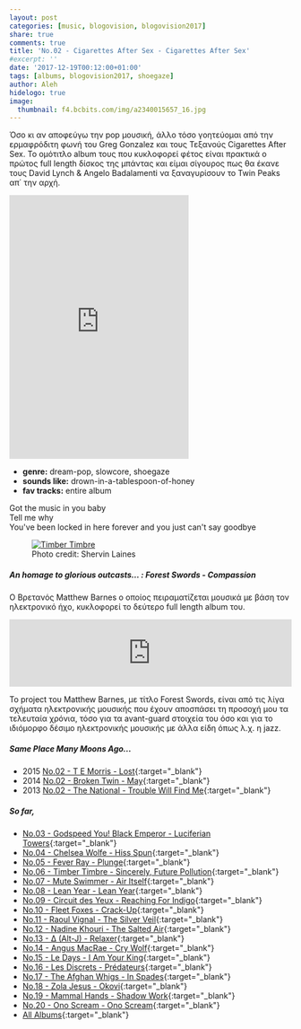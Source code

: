```yaml
---
layout: post
categories: [music, blogovision, blogovision2017]
share: true
comments: true
title: 'No.02 - Cigarettes After Sex - Cigarettes After Sex'
#excerpt: ''
date: '2017-12-19T00:12:00+01:00'
tags: [albums, blogovision2017, shoegaze]
author: Aleh
hidelogo: true
image:
  thumbnail: f4.bcbits.com/img/a2340015657_16.jpg
---
```

Όσο κι αν αποφεύγω την pop μουσική, άλλο τόσο γοητεύομαι από την ερμαφρόδιτη φωνή του Greg Gonzalez και τους Τεξανούς Cigarettes After Sex. Το ομότιτλο album τους που κυκλοφορεί φέτος είναι πρακτικά ο πρώτος full length δίσκος της μπάντας και είμαι σίγουρος πως θα έκανε τους David Lynch & Angelo  Badalamenti να ξαναγυρίσουν το Twin Peaks απ΄ την αρχή.

<iframe class="invisible center" style="border: 0; width: 320px; height: 470px;" src="https://bandcamp.com/EmbeddedPlayer/album=3513368987/size=large/bgcol=ffffff/linkcol=0687f5/tracklist=false/track=1177315543/transparent=true/" seamless><a href="http://cigarettesaftersex.bandcamp.com/album/cigarettes-after-sex">Cigarettes After Sex by Cigarettes After Sex</a></iframe>

* **genre:** dream-pop, slowcore, shoegaze
* **sounds like:** drown-in-a-tablespoon-of-honey
* **fav tracks:** entire album

<div class="central-quote">
Got the music in you baby<br/>
Tell me why<br/>
You've been locked in here forever and you just can't say goodbye<br/>
</div>

<figure class="center">
	<a href="https://cdn.pastemagazine.com/www/articles/Cigs%20After%20Sex%20by%20Shervin%20Lainez%20Header.jpg"><img src="https://cdn.pastemagazine.com/www/articles/Cigs%20After%20Sex%20by%20Shervin%20Lainez%20Header.jpg" alt="Timber Timbre" /></a>
	<figcaption>Photo credit: Shervin Laines</figcaption>
</figure>

<div class="text-divider"></div>

##### <i class="fa fa-hand-o-right"></i> An homage to glorious outcasts... : Forest Swords - Compassion
O Βρετανός Matthew Barnes ο οποίος πειραματίζεται μουσικά με βάση τον ηλεκτρονικό ήχο, κυκλοφορεί το δεύτερο full length album του. 

<iframe class="invisible center" style="border: 0; width: 100%; height: 120px;" src="https://bandcamp.com/EmbeddedPlayer/album=1445261392/size=large/bgcol=ffffff/linkcol=0687f5/tracklist=false/artwork=small/track=1557259057/transparent=true/" seamless><a href="http://forestswords.bandcamp.com/album/compassion">Compassion by Forest Swords</a></iframe>

Το project του Matthew Barnes, με τίτλο Forest Swords, είναι από τις λίγα σχήματα ηλεκτρονικής μουσικής που έχουν αποσπάσει τη προσοχή μου τα τελευταία χρόνια, τόσο για τα avant-guard στοιχεία του όσο και για το ιδιόμορφο δέσιμο ηλεκτρονικής μουσικής με άλλα είδη όπως λ.χ. η jazz.

##### <i class="fa fa-hand-o-right"></i> Same Place Many Moons Ago...

* 2015 [No.02 - T E Morris - Lost](/music/blogovision/blogovision2015/blogovision2015-no02/){:target="_blank"}
* 2014 [No.02 - Broken Twin - May](/music/blogovision/blogovision2014/blogovision2014-no02/){:target="_blank"}
* 2013 [No.02 - The National - Trouble Will Find Me](/music/blogovision/blogovision2013/blogovision2013-no02/){:target="_blank"}

##### <i class="fa fa-hand-o-right"></i> So far,

* [No.03 - Godspeed You! Black Emperor - Luciferian Towers](/music/blogovision/blogovision2017/no03/){:target="_blank"}
* [No.04 - Chelsea Wolfe - Hiss Spun](/music/blogovision/blogovision2017/no04/){:target="_blank"}
* [No.05 - Fever Ray - Plunge](/music/blogovision/blogovision2017/no05/){:target="_blank"}
* [No.06 - Timber Timbre - Sincerely, Future Pollution](/music/blogovision/blogovision2017/no06/){:target="_blank"}
* [No.07 - Mute Swimmer - Air Itself](/music/blogovision/blogovision2017/no07/){:target="_blank"}
* [No.08 - Lean Year - Lean Year](/music/blogovision/blogovision2017/no08/){:target="_blank"}
* [No.09 - Circuit des Yeux - Reaching For Indigo](/music/blogovision/blogovision2017/no09/){:target="_blank"}
* [No.10 - Fleet Foxes - Crack-Up](/music/blogovision/blogovision2017/no10/){:target="_blank"}
* [No.11 - Raoul Vignal - The Silver Veil](/music/blogovision/blogovision2017/no11/){:target="_blank"}
* [No.12 - Nadine Khouri - The Salted Air](/music/blogovision/blogovision2017/no12/){:target="_blank"}
* [No.13 - ∆ (Alt-J) - Relaxer](/music/blogovision/blogovision2017/no13/){:target="_blank"}
* [No.14 - Angus MacRae - Cry Wolf](/music/blogovision/blogovision2017/no14/){:target="_blank"}
* [No.15 - Le Days - I Am Your King](/music/blogovision/blogovision2017/no15/){:target="_blank"}
* [No.16 - Les Discrets - Prédateurs](/music/blogovision/blogovision2017/no16/){:target="_blank"}
* [No.17 - The Afghan Whigs - In Spades](/music/blogovision/blogovision2017/no17/){:target="_blank"}
* [No.18 - Zola Jesus - Okovi](/music/blogovision/blogovision2017/no18/){:target="_blank"}
* [No.19 - Mammal Hands - Shadow Work](/music/blogovision/blogovision2017/no19/){:target="_blank"}
* [No.20 - Ono Scream - Ono Scream](/music/blogovision/blogovision2017/no20/){:target="_blank"}
* [All Albums](/music/new-albums-2017/){:target="_blank"}